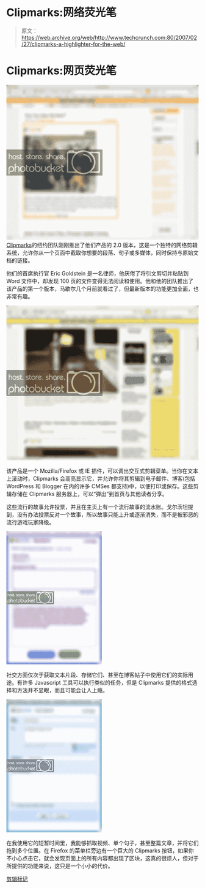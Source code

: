 # Clipmarks:网络荧光笔 

> 原文：<https://web.archive.org/web/http://www.techcrunch.com:80/2007/02/27/clipmarks-a-highlighter-for-the-web/>

# Clipmarks:网页荧光笔

![](img/6f6c5082fdd98d447e51aff31f366c00.png)
[Clipmarks](https://web.archive.org/web/20221006071352/http://www.beta.techcrunch.com/2006/10/24/the-new-mozilla-recommended-add-ons-list-the-winners-and-the-losers/)的纽约团队刚刚推出了他们产品的 2.0 版本，这是一个独特的网络剪辑系统，允许你从一个页面中截取你想要的段落、句子或多媒体，同时保持与原始文档的链接。

他们的首席执行官 Eric Goldstein 是一名律师，他厌倦了将引文剪切并粘贴到 Word 文件中，却发现 100 页的文件变得无法阅读和使用。他和他的团队推出了该产品的第一个版本，马歇尔几个月前就看过了，但最新版本的功能更加全面，也非常有趣。

![](img/919262ce825cc8bd539f2aa2637e8e17.png)

该产品是一个 Mozilla/Firefox 或 IE 插件，可以调出交互式剪辑菜单。当你在文本上滚动时，Clipmarks 会高亮显示它，并允许你将其剪辑到电子邮件、博客(包括 WordPress 和 Blogger 在内的许多 CMSes 都支持)中，以便打印或保存。这些剪辑存储在 Clipmarks 服务器上，可以“弹出”到首页与其他读者分享。

这些流行的故事允许投票，并且在主页上有一个流行故事的流水账。戈尔茨坦提到，没有办法投票反对一个故事，所以故事只能上升或逐渐消失，而不是被邪恶的流行游戏玩家降级。

![](img/d5a4a90ba22734973f8cc349fb5c36e1.png)

社交方面仅次于获取文本片段、存储它们、甚至在博客帖子中使用它们的实际用途。有许多 Javascript 工具可以执行类似的任务，但是 Clipmarks 提供的格式选择和方法并不显眼，而且可能会让人上瘾。

![](img/f3cd3936a3c3678c5bf4c5ac1d2f0653.png)

在我使用它的短暂时间里，我能够抓取视频、单个句子，甚至整篇文章，并将它们拖到多个位置。在 Firefox 的菜单栏旁边有一个巨大的 Clipmarks 按钮，如果你不小心点击它，就会发现页面上的所有内容都出现了区块，这真的很烦人，但对于所提供的功能来说，这只是一个小小的代价。

[剪辑标记](https://web.archive.org/web/20221006071352/http://www.clipmarks.com/)